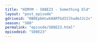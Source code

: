 ```yaml
---
title: "HIMYM - S08E23 - Something Old"
layout: "post_episode"
gdriveid: "0B0EpbHcwk0ARTGdISlhudmJJc2s"
season: "S08"
permalink: "episode/S08E23.html"
episodeid: "S08E23"
---
```

